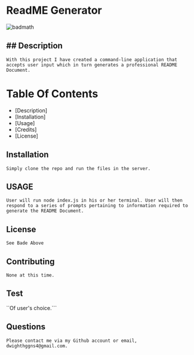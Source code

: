 # ReadME Generator
![badmath](https://img.shields.io/github/languages/top/nielsenjared/badmath)

## ## Description

```With this project I have created a command-line application that accepts user input which in turn generates a professional README Document.```

# Table Of Contents

* [Description]
* [Installation]
* [Usage]
* [Credits]
* [License]

## Installation
```Simply clone the repo and run the files in the server.```

## USAGE
```User will run node index.js in his or her terminal. User will then respond to a series of prompts pertaining to information required to generate the README Document.```

## License
```See Bade Above```

## Contributing
```None at this time.```

## Test
``Of user's choice.```

## Questions
```Please contact me via my Github account or email, dwighthggns4@gmail.com.```